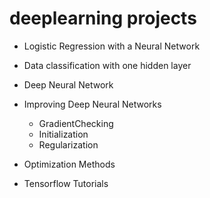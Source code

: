 # deeplearning projects

- Logistic Regression with a Neural Network

- Data classification with one hidden layer

- Deep Neural Network

- Improving Deep Neural Networks
  
  -  GradientChecking
  - Initialization
  - Regularization

- Optimization Methods

- Tensorflow Tutorials